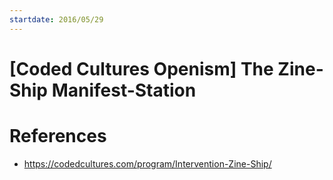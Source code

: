 ```yaml
---
startdate: 2016/05/29
---
```

# [Coded Cultures Openism] The Zine-Ship Manifest-Station

# References
* https://codedcultures.com/program/Intervention-Zine-Ship/

